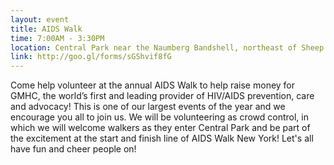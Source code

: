 ```yaml
---
layout: event 
title: AIDS Walk
time: 7:00AM - 3:30PM
location: Central Park near the Naumberg Bandshell, northeast of Sheep Meadow
link: http://goo.gl/forms/sGShvif8fG
---
```

Come help volunteer at the annual AIDS Walk to help raise money for GMHC, the world’s first and leading provider of HIV/AIDS prevention, care and advocacy!  This is one of our largest events of the year and we encourage you all to join us. We will be volunteering as crowd control, in which we will welcome walkers as they enter Central Park and be part of the excitement at the start and finish line of AIDS Walk New York! Let's all have fun and cheer people on!